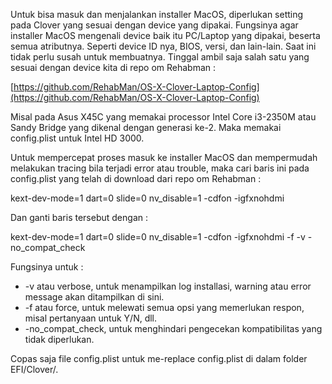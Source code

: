 Untuk bisa masuk dan menjalankan installer MacOS, diperlukan setting pada Clover yang sesuai dengan device yang dipakai. Fungsinya agar installer MacOS mengenali device baik itu PC/Laptop yang dipakai, beserta semua atributnya. Seperti device ID nya, BIOS, versi, dan lain-lain. Saat ini tidak perlu susah untuk membuatnya. Tinggal ambil saja salah satu yang sesuai dengan device kita di repo om Rehabman :

[https://github.com/RehabMan/OS-X-Clover-Laptop-Config](https://github.com/RehabMan/OS-X-Clover-Laptop-Config)

Misal pada Asus X45C yang memakai processor Intel Core i3-2350M atau Sandy Bridge yang dikenal dengan generasi ke-2. Maka memakai config.plist untuk Intel HD 3000.

Untuk mempercepat proses masuk ke installer MacOS dan mempermudah melakukan tracing bila terjadi error atau trouble, maka cari baris ini pada config.plist yang telah di download dari repo om Rehabman :  

<string>kext-dev-mode=1 dart=0 slide=0 nv_disable=1 -cdfon -igfxnohdmi</string>

Dan ganti baris tersebut dengan :  

<string>kext-dev-mode=1 dart=0 slide=0 nv_disable=1 -cdfon -igfxnohdmi -f -v -no_compat_check</string>

Fungsinya untuk : 
* -v atau verbose, untuk menampilkan log installasi, warning atau error message akan ditampilkan di sini.
* -f atau force, untuk melewati semua opsi yang memerlukan respon, misal pertanyaan untuk Y/N, dll.
* -no_compat_check, untuk menghindari pengecekan kompatibilitas yang tidak diperlukan.

Copas saja file config.plist untuk me-replace config.plist di dalam folder EFI/Clover/.
